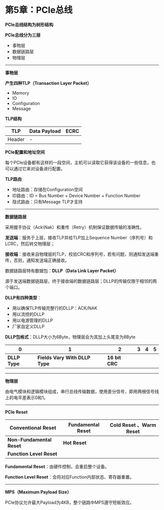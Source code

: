 # 第5章：PCIe总线
**PCIe总线结构为树形结构**

**PCIe总线分为三层**

*   事物层
*   数据链路层
*   物理层

***

**事物层**

**产生四种TLP（Transaction Layer Packet）**

*   Memory
*   IO
*   Configuration
*   Message

**TLP结构**

|  TLP   | Data Payload  | ECRC |
| ------ | ------------- | ---- |
| Header | -             |      |

**PCIe配置和地址空间**

每个PCIe设备都有这样的一段空间，主机可以读取它获得该设备的一些信息，也可以通过它来对设备进行配置。

**TLP路由**

*   地址路由：存储在Configuration空间
*   ID路由：ID = Bus Number + Device Number + Function Number
*   隐式路由：只有Message TLP才支持

***

**数据链路层**

采用握手协议（Ack\\Nak）和重传（Retry）机制保证数据传输的准确性。

**发送端**：服务于上层，接收TLP并给TLP加上Sequence Number（序列号）和LCRC，然后转交物理层；

**接收端**：接收来自物理层的TLP，校验CRC和序列号，若有问题，则通知发送端重传，否则，通知发送端正确接收。

数据链路层特有数据包：**DLLP（Data Link  Layer Packet）**

源于发送端数据链路层，终于接收端的数据链路层；DLLP的传输仅限于相邻的两个端口。

**DLLP有四种类型**：

*   用以确保TLP传输完整行的DLLP：ACK/NAK
*   用以流控的DLLP
*   用以电源管理的DLLP
*   厂家自定义DLLP

**DLLP包格式**：DLLP大小为6Byte，物理层会为其加上头尾变为8Byte



|     **0**     |             **1**              |     **2**      | **3** | **4** | **5** |
| ------------- | ------------------------------ | -------------- | ----- | ----- | ----- |
| **DLLP Type** | **Fields Vary With DLLP Type** | **16 bit CRC** |       |       |       |

***

**物理层**

由电气模块和逻辑模块组成，串行总线传输数据，使用差分信号，即用两根信号线上的电平差表示0和1。

***

**PCIe Reset**

|  **Conventional Reset**   | **Fundamental Reset** | **Cold Reset 、Warm Reset** |
| ------------------------- | --------------------- | --------------------------- |
| **Non-Fundamental Reset** | **Hot Reset**         |                             |
| **Function Level Reset**  |                       |                             |

**Fundamental Reset**：由硬件控制，会重启整个设备。

**Function Level Reset**：会将对应Function内部状态、寄存器重置。

***

**MPS（Maximum Payload Size）**

PCIe协议允许最大Payload为4KB，整个链路中MPS遵守短板效应。